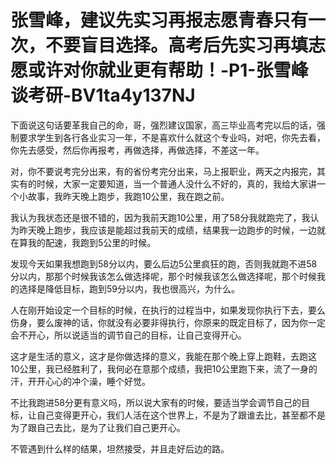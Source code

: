 # 张雪峰，建议先实习再报志愿青春只有一次，不要盲目选择。高考后先实习再填志愿或许对你就业更有帮助！-P1-张雪峰谈考研-BV1ta4y137NJ

下面说这句话要革我自己的命，哥，强烈建议国家，高三毕业高考完以后的话，强制要求学生到各行各业实习一年，不是喜欢什么就这个专业吗，对吧，你先去看，你先去感受，然后你再报考，再做选择，再做选择，不差这一年。

对，你不要说考完分出来，有的省份考完分出来，马上报职业，两天之内报完，其实有的时候，大家一定要知道，当一个普通人没什么不好的，真的，我给大家讲一个小故事，我昨天晚上跑步，我跑10公里，我在跑之前。

我认为我状态还是很不错的，因为我前天跑10公里，用了58分我就跑完了，我认为昨天晚上跑步，我应该是能超过我前天的成绩，结果我一边跑步的时候，一边就在算我的配速，我跑到5公里的时候。

发现今天如果我想跑到58分以内，要么后边5公里疯狂的跑，否则我就跑不进58分以内，那那个时候我该怎么做选择呢，那个时候我该怎么做选择呢，那个时候我的选择是降低目标，跑到59分以内，我也很高兴，为什么。

人在刚开始设定一个目标的时候，在执行的过程当中，如果发现你执行下去，要么伤身，要么废神的话，你就没有必要非得执行，你原来的既定目标了，因为你一定会不开心，所以说适当的调节自己的目标，让自己变得开心。

这才是生活的意义，这才是你做选择的意义，我能在那个晚上穿上跑鞋，去跑这10公里，我已经胜利了，我何必在意那个成绩，我把10公里跑下来，流了一身的汗，开开心心的冲个澡，睡个好觉。

不比我跑进58分更有意义吗，所以说大家有的时候，要适当学会调节自己的目标，让自己变得更开心，我们人活在这个世界上，不是为了跟谁去比，甚至都不是为了跟自己去比，是为了让我们自己更开心。

不管遇到什么样的结果，坦然接受，并且走好后边的路。